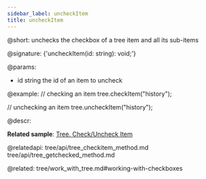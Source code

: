 ```yaml
---
sidebar_label: uncheckItem
title: uncheckItem
---          
```


@short: unchecks the checkbox of a tree item and all its sub-items

@signature: {'uncheckItem(id: string): void;'}

@params:
- id 	string		the id of an item to uncheck

@example:
// checking an item
tree.checkItem("history");

// unchecking an item 
tree.uncheckItem("history");



@descr:

**Related sample**: [Tree. Check/Uncheck Item](https://snippet.dhtmlx.com/uzz6uknx)

@relatedapi:
tree/api/tree_checkitem_method.md
tree/api/tree_getchecked_method.md



@related: tree/work_with_tree.md#working-with-checkboxes
